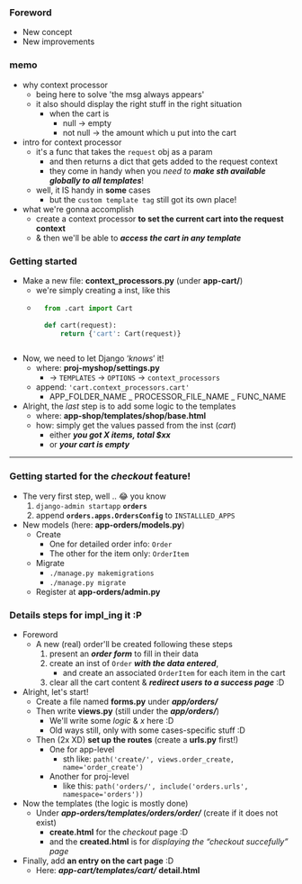 
### Foreword 
- New concept 
- New improvements 

### memo
- why context processor 
    - being here to solve 'the msg <ur cart is empty> always appears'
    - it also should display the right stuff in the right situation 
        - when the cart is 
            - null      ->  empty
            - not null  ->  the amount which u put into the cart 
- intro for context processor 
    - it's a func that takes the ```request``` obj as a param
        - and then returns a dict that gets added to the request context 
        - they come in handy when you *need to* ***make sth available globally to all templates***!
    - well, it IS handy in **some** cases
        - but the ```custom template tag``` still got its own place!
- what we're gonna accomplish 
    - create a context processor **to set the current cart into the request context**
    - & then we'll be able to ***access the cart in any template***
    
### Getting started 
- Make a new file: **context_processors.py** (under **app-cart/**)
    - we're simply creating a inst, like this 
    - ```python
        from .cart import Cart
        
        def cart(request):
            return {'cart': Cart(request)}
    ```

- Now, we need to let Django ‘*knows*’ it!
    - where: **proj-myshop/settings.py** 
        - -> ```TEMPLATES``` -> ```OPTIONS``` -> ```context_processors```
    - append: ```'cart.context_processors.cart'```
        - APP_FOLDER_NAME _ PROCESSOR_FILE_NAME _ FUNC_NAME
- Alright, the *last* step is to add some logic to the templates 
    - where: **app-shop/templates/shop/base.html**
    - how: simply get the values passed from the inst (*cart*)
        - either ***you got X items, total $xx***
        - or ***your cart is empty***

----------

### Getting started for the ***checkout*** feature!
- The very first step, well .. 😂 you know 
    1. ```django-admin startapp``` **```orders```**
    2. append **```orders.apps.OrdersConfig```** to ```INSTALLLED_APPS```
- New models (here: **app-orders/models.py**)
    - Create
        - One for detailed order info: ```Order```
        - The other for the item only: ```OrderItem```
    - Migrate
        - ```./manage.py makemigrations```
        - ```./manage.py migrate```
    - Register at **app-orders/admin.py**

### Details steps for impl_ing it :P
- Foreword 
    - A new (real) order'll be created following these steps 
        1. present an ***order form*** to fill in their data
        2. create an inst of ```Order``` ***with the data entered***,
            - and create an associated ```OrderItem``` for each item in the cart 
        3. clear all the cart content & ***redirect users to a success page*** :D
- Alright, let's start!
    - Create a file named **forms.py** under ***app/orders/***
    - Then write **views.py** (still under the ***app/orders/***)
        - We'll write some *logic* & *x* here :D
        - Old ways still, only with some cases-specific stuff :D
    - Then (2x XD) **set up the routes** (create a **urls.py** first!)
        - One for app-level
            - sth like: ```path('create/', views.order_create, name='order_create')```
        - Another for proj-level
            - like this: ```path('orders/', include('orders.urls', namespace='orders'))```
- Now the templates (the logic is mostly done)
    - Under ***app-orders/templates/orders/order/*** (create if it does not exist)
        - **create.html** for the *checkout* page :D
        - and the **created.html** is for *displaying the “checkout succefully” page*
- Finally, add **an entry on the cart page** :D
    - Here: ***app-cart/templates/cart/*** **detail.html**